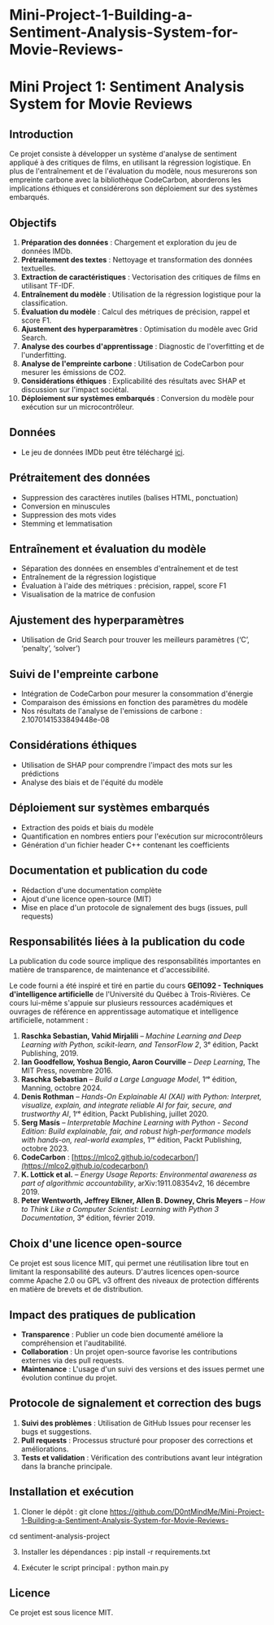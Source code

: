 # Mini-Project-1-Building-a-Sentiment-Analysis-System-for-Movie-Reviews-



# Mini Project 1: Sentiment Analysis System for Movie Reviews

## Introduction
Ce projet consiste à développer un système d'analyse de sentiment appliqué à des critiques de films, en utilisant la régression logistique. En plus de l'entraînement et de l'évaluation du modèle, nous mesurerons son empreinte carbone avec la bibliothèque CodeCarbon, aborderons les implications éthiques et considérerons son déploiement sur des systèmes embarqués.

## Objectifs
1. **Préparation des données** : Chargement et exploration du jeu de données IMDb.
2. **Prétraitement des textes** : Nettoyage et transformation des données textuelles.
3. **Extraction de caractéristiques** : Vectorisation des critiques de films en utilisant TF-IDF.
4. **Entraînement du modèle** : Utilisation de la régression logistique pour la classification.
5. **Évaluation du modèle** : Calcul des métriques de précision, rappel et score F1.
6. **Ajustement des hyperparamètres** : Optimisation du modèle avec Grid Search.
7. **Analyse des courbes d'apprentissage** : Diagnostic de l'overfitting et de l'underfitting.
8. **Analyse de l'empreinte carbone** : Utilisation de CodeCarbon pour mesurer les émissions de CO2.
9. **Considérations éthiques** : Explicabilité des résultats avec SHAP et discussion sur l'impact sociétal.
10. **Déploiement sur systèmes embarqués** : Conversion du modèle pour exécution sur un microcontrôleur.

## Données
- Le jeu de données IMDb peut être téléchargé [ici](https://ai.stanford.edu/~amaas/data/sentiment/).

## Prétraitement des données
- Suppression des caractères inutiles (balises HTML, ponctuation)
- Conversion en minuscules
- Suppression des mots vides
- Stemming et lemmatisation

## Entraînement et évaluation du modèle
- Séparation des données en ensembles d'entraînement et de test
- Entraînement de la régression logistique
- Évaluation à l'aide des métriques : précision, rappel, score F1
- Visualisation de la matrice de confusion

## Ajustement des hyperparamètres
- Utilisation de Grid Search pour trouver les meilleurs paramètres (‘C’, ‘penalty’, ‘solver’)

## Suivi de l'empreinte carbone
- Intégration de CodeCarbon pour mesurer la consommation d'énergie
- Comparaison des émissions en fonction des paramètres du modèle
- Nos résultats de l'analyse de l'emissions de carbone : 2.1070141533849448e-08

## Considérations éthiques
- Utilisation de SHAP pour comprendre l'impact des mots sur les prédictions
- Analyse des biais et de l'équité du modèle

## Déploiement sur systèmes embarqués
- Extraction des poids et biais du modèle
- Quantification en nombres entiers pour l'exécution sur microcontrôleurs
- Génération d'un fichier header C++ contenant les coefficients

## Documentation et publication du code
- Rédaction d'une documentation complète
- Ajout d'une licence open-source (MIT)
- Mise en place d'un protocole de signalement des bugs (issues, pull requests)

## Responsabilités liées à la publication du code
La publication du code source implique des responsabilités importantes en matière de transparence, de maintenance et d'accessibilité.

Le code fourni a été inspiré et tiré en partie du cours **GEI1092 - Techniques d'intelligence artificielle** de l'Université du Québec à Trois-Rivières. Ce cours lui-même s'appuie sur plusieurs ressources académiques et ouvrages de référence en apprentissage automatique et intelligence artificielle, notamment :  

1. **Raschka Sebastian, Vahid Mirjalili** – *Machine Learning and Deep Learning with Python, scikit-learn, and TensorFlow 2*, 3ᵉ édition, Packt Publishing, 2019.  
2. **Ian Goodfellow, Yoshua Bengio, Aaron Courville** – *Deep Learning*, The MIT Press, novembre 2016.  
3. **Raschka Sebastian** – *Build a Large Language Model*, 1ʳᵉ édition, Manning, octobre 2024.  
4. **Denis Rothman** – *Hands-On Explainable AI (XAI) with Python: Interpret, visualize, explain, and integrate reliable AI for fair, secure, and trustworthy AI*, 1ʳᵉ édition, Packt Publishing, juillet 2020.  
5. **Serg Masís** – *Interpretable Machine Learning with Python - Second Edition: Build explainable, fair, and robust high-performance models with hands-on, real-world examples*, 1ʳᵉ édition, Packt Publishing, octobre 2023.  
6. **CodeCarbon** : [https://mlco2.github.io/codecarbon/](https://mlco2.github.io/codecarbon/)  
7. **K. Lottick et al.** – *Energy Usage Reports: Environmental awareness as part of algorithmic accountability*, arXiv:1911.08354v2, 16 décembre 2019.  
8. **Peter Wentworth, Jeffrey Elkner, Allen B. Downey, Chris Meyers** – *How to Think Like a Computer Scientist: Learning with Python 3 Documentation*, 3ᵉ édition, février 2019.  


## Choix d'une licence open-source
Ce projet est sous licence MIT, qui permet une réutilisation libre tout en limitant la responsabilité des auteurs. D'autres licences open-source comme Apache 2.0 ou GPL v3 offrent des niveaux de protection différents en matière de brevets et de distribution.

## Impact des pratiques de publication
- **Transparence** : Publier un code bien documenté améliore la compréhension et l'auditabilité.
- **Collaboration** : Un projet open-source favorise les contributions externes via des pull requests.
- **Maintenance** : L'usage d'un suivi des versions et des issues permet une évolution continue du projet.

## Protocole de signalement et correction des bugs
1. **Suivi des problèmes** : Utilisation de GitHub Issues pour recenser les bugs et suggestions.
2. **Pull requests** : Processus structuré pour proposer des corrections et améliorations.
3. **Tests et validation** : Vérification des contributions avant leur intégration dans la branche principale.


## Installation et exécution
1. Cloner le dépôt :
  git clone https://github.com/D0ntMindMe/Mini-Project-1-Building-a-Sentiment-Analysis-System-for-Movie-Reviews-

cd sentiment-analysis-project

3. Installer les dépendances :
   pip install -r requirements.txt

4. Exécuter le script principal :
   python main.py
 

## Licence
Ce projet est sous licence MIT. 


